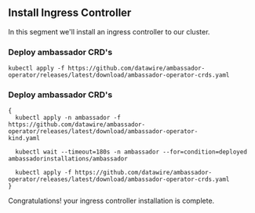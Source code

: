   
## Install Ingress Controller
In this segment we'll install an ingress controller to our cluster.


###  Deploy ambassador CRD's
```
kubectl apply -f https://github.com/datawire/ambassador-operator/releases/latest/download/ambassador-operator-crds.yaml
```

###  Deploy ambassador CRD's
 ```
 {
   kubectl apply -n ambassador -f https://github.com/datawire/ambassador-operator/releases/latest/download/ambassador-operator-
 kind.yaml
 
   kubectl wait --timeout=180s -n ambassador --for=condition=deployed ambassadorinstallations/ambassador

   kubectl apply -f https://github.com/datawire/ambassador-operator/releases/latest/download/ambassador-operator-crds.yaml
 }
 ```


Congratulations! your ingress controller installation is complete.

